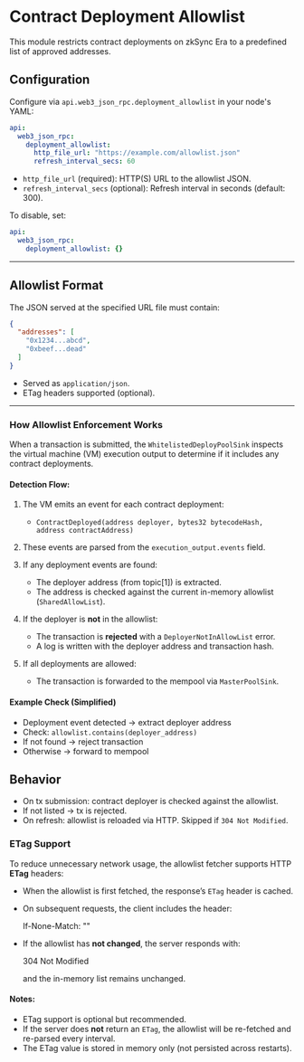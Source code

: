 # Contract Deployment Allowlist

This module restricts contract deployments on zkSync Era to a predefined list of approved addresses.

## Configuration

Configure via `api.web3_json_rpc.deployment_allowlist` in your node's YAML:

```YAML
api:
  web3_json_rpc:
    deployment_allowlist:
      http_file_url: "https://example.com/allowlist.json"
      refresh_interval_secs: 60
```

- `http_file_url` (required): HTTP(S) URL to the allowlist JSON.
- `refresh_interval_secs` (optional): Refresh interval in seconds (default: 300).

To disable, set:

```YAML
api:
  web3_json_rpc:
    deployment_allowlist: {}
```

---

## Allowlist Format

The JSON served at the specified URL file must contain:

```JSON
{
  "addresses": [
    "0x1234...abcd",
    "0xbeef...dead"
  ]
}
```

- Served as `application/json`.
- ETag headers supported (optional).

---

### How Allowlist Enforcement Works

When a transaction is submitted, the `WhitelistedDeployPoolSink` inspects the virtual machine (VM) execution output to
determine if it includes any contract deployments.

#### Detection Flow:

1. The VM emits an event for each contract deployment:

   - `ContractDeployed(address deployer, bytes32 bytecodeHash, address contractAddress)`

2. These events are parsed from the `execution_output.events` field.

3. If any deployment events are found:

   - The deployer address (from topic[1]) is extracted.
   - The address is checked against the current in-memory allowlist (`SharedAllowList`).

4. If the deployer is **not** in the allowlist:

   - The transaction is **rejected** with a `DeployerNotInAllowList` error.
   - A log is written with the deployer address and transaction hash.

5. If all deployments are allowed:
   - The transaction is forwarded to the mempool via `MasterPoolSink`.

#### Example Check (Simplified)

- Deployment event detected → extract deployer address
- Check: `allowlist.contains(deployer_address)`
- If not found → reject transaction
- Otherwise → forward to mempool

## Behavior

- On tx submission: contract deployer is checked against the allowlist.
- If not listed → tx is rejected.
- On refresh: allowlist is reloaded via HTTP. Skipped if `304 Not Modified`.

### ETag Support

To reduce unnecessary network usage, the allowlist fetcher supports HTTP **ETag** headers:

- When the allowlist is first fetched, the response’s `ETag` header is cached.
- On subsequent requests, the client includes the header:

  If-None-Match: "<etag-value>"

- If the allowlist has **not changed**, the server responds with:

  304 Not Modified

  and the in-memory list remains unchanged.

#### Notes:

- ETag support is optional but recommended.
- If the server does **not** return an `ETag`, the allowlist will be re-fetched and re-parsed every interval.
- The ETag value is stored in memory only (not persisted across restarts).
